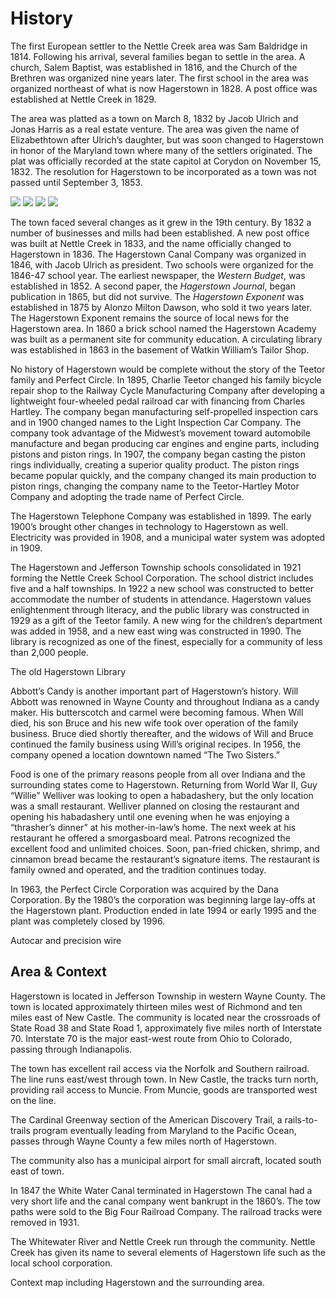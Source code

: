 # History

The first European settler to the Nettle Creek area was Sam Baldridge in 1814. Following his arrival, several families began to settle in the area. A church, Salem Baptist, was established in 1816, and the Church of the Brethren was organized nine years later. The first school in the area was organized northeast of what is now Hagerstown in 1828. A post office was established at Nettle Creek in 1829.

The area was platted as a town on March 8, 1832 by Jacob Ulrich and Jonas Harris as a real estate venture. The area was given the name of Elizabethtown after Ulrich’s daughter, but was soon changed to Hagerstown in honor of the Maryland town where many of the settlers originated. The plat was officially recorded at the state capitol at Corydon on November 15, 1832. The resolution for Hagerstown to be incorporated as a town was not passed until September 3, 1853.

<div class="thumbs">
  <a class="thumb" rel="group" href="/img/photos/woods.jpg" title="The deep dark woods"><img src="/img/photos/thumbs/woods.jpg"></a>
  <a class="thumb" rel="group" href="/img/photos/boat.jpg" title="Lake Hagerstown"><img src="/img/photos/thumbs/boat.jpg"></a>
  <a class="thumb" rel="group" href="/img/photos/path.jpg" title="Lake Hagerstown"><img src="/img/photos/thumbs/path.jpg"></a>
  <a class="thumb" rel="group" href="/img/photos/grass.jpg" title="Lake Hagerstown"><img src="/img/photos/thumbs/grass.jpg"></a>
</div>

The town faced several changes as it grew in the 19th century. By 1832 a number of businesses and mills had been established. A new post office was built at Nettle Creek in 1833, and the name officially changed to Hagerstown in 1836. The Hagerstown Canal Company was organized in 1846, with Jacob Ulrich as president. Two schools were organized for the 1846-47 school year. The earliest newspaper, the *Western Budget*, was established in 1852. A second paper, the *Hagerstown Journal*, began publication in 1865, but did not survive. The *Hagerstown Exponent* was established in 1875 by Alonzo Milton Dawson, who sold it two years later. <span class="proof">The Hagerstown Exponent remains the source of local news for the Hagerstown area</span>. In 1860 a brick school named the Hagerstown Academy was built as a permanent site for community education. A circulating library was established in 1863 in the basement of Watkin William’s Tailor Shop.

No history of Hagerstown would be complete without the story of the Teetor family and Perfect Circle. In 1895, Charlie Teetor changed his family bicycle repair shop to the Railway Cycle Manufacturing Company after developing a lightweight four-wheeled pedal railroad car with financing from Charles Hartley. The company began manufacturing self-propelled inspection cars and in 1900 changed names to the Light Inspection Car Company. The company took advantage of the Midwest’s movement toward automobile manufacture and began producing car engines and engine parts, including pistons and piston rings. In 1907, the company began casting the piston rings individually, creating a superior quality product. The piston rings became popular quickly, and the company changed its main production to piston rings, changing the company name to the Teetor-Hartley Motor Company and adopting the trade name of Perfect Circle.

The Hagerstown Telephone Company was established in 1899. The early 1900’s brought other changes in technology to Hagerstown as well. Electricity was provided in 1908, and a municipal water system was adopted in 1909.

The Hagerstown and Jefferson Township schools consolidated in 1921 forming the Nettle Creek School Corporation. The school district includes five and a half townships. In 1922 a new school was constructed to better accommodate the number of students in attendance. Hagerstown values enlightenment through literacy, and the public library was constructed in 1929 as a gift of the Teetor family. A new wing for the children’s department was added in 1958, and a new east wing was constructed in 1990. The library is recognized as one of the finest, especially for a community of less than 2,000 people.

<div class="ph ph-image">The old Hagerstown Library</div>

Abbott’s Candy is another important part of Hagerstown’s history. Will Abbott was renowned in Wayne County and throughout Indiana as a candy maker. His butterscotch and carmel were becoming famous. When Will died, his son Bruce and his new wife took over operation of the family business. Bruce died shortly thereafter, and the widows of Will and Bruce continued the family business using Will’s original recipes. <span class="proof strike">In 1956, the company opened a location downtown named “The Two Sisters.”</span>

Food is one of the primary reasons people from all over Indiana and the surrounding states come to Hagerstown. Returning from World War II, Guy “Willie” Welliver was looking to open a habadashery, but the only location was a small restaurant. Welliver planned on closing the restaurant and opening his habadashery until one evening when he was enjoying a “thrasher’s dinner” at his mother-in-law’s home. The next week at his restaurant he offered a smorgasboard meal. Patrons recognized the excellent food and unlimited choices. Soon, pan-fried chicken, shrimp, and cinnamon bread became the restaurant’s signature items. <span class="proof">The restaurant is family owned and operated, and the tradition continues today.</span>

In 1963, the Perfect Circle Corporation was acquired by the Dana Corporation. By the 1980’s the corporation was beginning large lay-offs at the Hagerstown plant. Production ended in late 1994 or early 1995 and the plant was completely closed by 1996.

<div class="note">Autocar and precision wire</div>

## Area & Context

Hagerstown is located in Jefferson Township in western Wayne County. The town is located approximately thirteen miles west of Richmond and ten miles east of New Castle. The community is located near the crossroads of State Road 38 and State Road 1, approximately five miles north of Interstate 70. Interstate 70 is the major east-west route from Ohio to Colorado, passing through Indianapolis.

The town has excellent rail access via the Norfolk and Southern railroad. The line runs east/west through town. In New Castle, the tracks turn north, providing rail access to Muncie. From Muncie, goods are transported west on the line.

The Cardinal Greenway section of the American Discovery Trail, a rails-to- trails program eventually leading from Maryland to the Pacific Ocean, passes through Wayne County a few miles north of Hagerstown.

The community also has a municipal airport for small aircraft, located south east of town.

In 1847 the White Water Canal terminated in Hagerstown The canal had a very short life and the canal company went bankrupt in the 1860’s. The tow paths were sold to the Big Four Railroad Company. The railroad tracks were removed in 1931.

The Whitewater River and Nettle Creek run through the community. Nettle Creek has given its name to several elements of Hagerstown life such as the local school corporation.

<div class="ph ph-map">Context map including Hagerstown and the surrounding area.</div>
